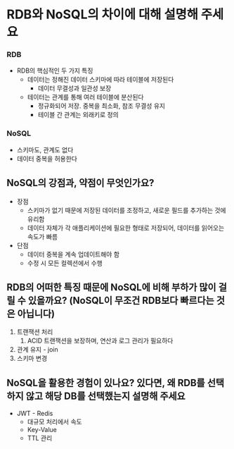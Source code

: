 # RDB와 NoSQL의 차이에 대해 설명해 주세요

### RDB

- RDB의 핵심적인 두 가지 특징
    - 데이터는 정해진 데이터 스키마에 따라 테이블에 저장된다
        - 데이터 무결성과 일관성 보장
    - 테이터는 관계를 통해 여러 테이블에 분산된다
        - 정규화되어 저장. 중복을 최소화, 참조 무결성 유지
        - 테이블 간 관계는 외래키로 정의

### NoSQL

- 스키마도, 관계도 없다
- 데이터 중복을 허용한다

## NoSQL의 강점과, 약점이 무엇인가요?

- 장점
    - 스키마가 없기 때문에 저장된 데이터를 조정하고, 새로운 필드를 추가하는 것에 유리함
    - 데이터 자체가 각 애플리케이션에 필요한 형태로 저장되어, 데이터를 읽어오는 속도가 빠름
- 단점
    - 데이터 중복을 계속 업데이트해야 함
    - 수정 시 모든 컬렉션에서 수행

## RDB의 어떠한 특징 때문에 NoSQL에 비해 부하가 많이 걸릴 수 있을까요? (NoSQL이 무조건 RDB보다 빠르다는 것은 아닙니다)

1. 트랜잭션 처리
    1. ACID 트랜잭션을 보장하며, 연산과 로그 관리가 필요하다
2. 관계 유지 - join
3. 스키마 변경

## NoSQL을 활용한 경험이 있나요? 있다면, 왜 RDB를 선택하지 않고 해당 DB를 선택했는지 설명해 주세요

- JWT - Redis
    - 대규모 처리에서 속도
    - Key-Value
    - TTL 관리

